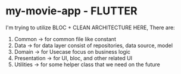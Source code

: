 # my-movie-app - FLUTTER

I'm trying to utilize BLOC + CLEAN ARCHITECTURE HERE, There are:
1. Common -> for common file like constant
2. Data -> for data layer consist of repositories, data source, model
3. Domain -> for Usecase focus on business logic
4. Presentation -> for UI, bloc, and other related UI
5. Utilities -> for some helper class that we need on the future
